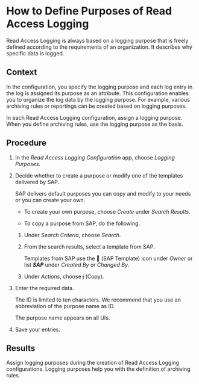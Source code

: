 <!-- loio591b668e8ce345b9af3311249c88a2c5 -->

<link rel="stylesheet" type="text/css" href="../css/sap-icons.css"/>

# How to Define Purposes of Read Access Logging

Read Access Logging is always based on a logging purpose that is freely defined according to the requirements of an organization. It describes why specific data is logged.



## Context

In the configuration, you specify the logging purpose and each log entry in the log is assigned its purpose as an attribute. This configuration enables you to organize the log data by the logging purpose. For example, various archiving rules or reportings can be created based on logging purposes.

In each Read Access Logging configuration, assign a logging purpose. When you define archiving rules, use the logging purpose as the basis.



## Procedure

1.  In the *Read Access Logging Configuration* app, choose *Logging Purposes*.

2.  Decide whether to create a purpose or modify one of the templates delivered by SAP.

    SAP delivers default purposes you can copy and modify to your needs or you can create your own.

    -   To create your own purpose, choose *Create* under *Search Results*.

    -   To copy a purpose from SAP, do the following.


    1.  Under *Search Criteria*, choose *Search*.

    2.  From the search results, select a template from SAP.

        Templates from SAP use the <span class="SAP-icons"></span> \(SAP Template\) icon under *Owner* or list ***SAP*** under *Created By* or *Changed By*.

    3.  Under *Actions*, choose <span class="SAP-icons"></span> \(Copy\).


3.  Enter the required data.

    The ID is limited to ten characters. We recommend that you use an abbreviation of the purpose name as ID.

    The purpose name appears on all UIs.

4.  Save your entries.




<a name="loio591b668e8ce345b9af3311249c88a2c5__result_yf3_yvc_b2b"/>

## Results

Assign logging purposes during the creation of Read Access Logging configurations. Logging purposes help you with the definition of archiving rules.


